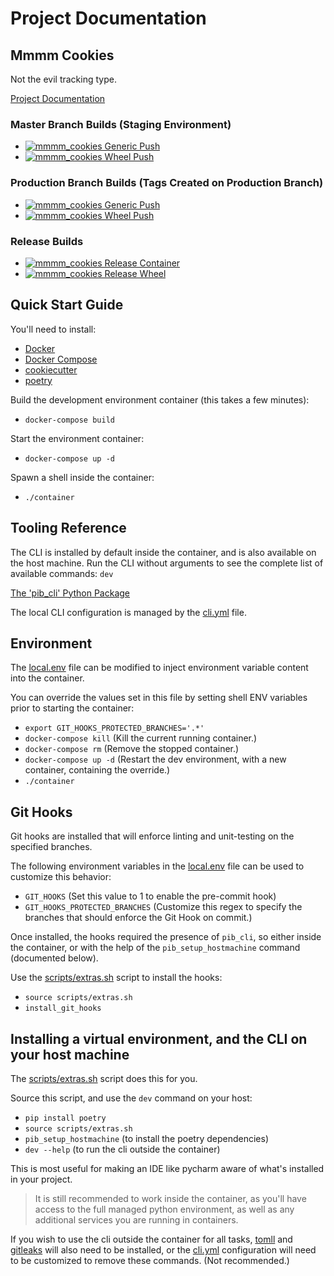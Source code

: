 # Project Documentation

## Mmmm Cookies

Not the evil tracking type.

[Project Documentation](https://mmmm_cookies.readthedocs.io/)

### Master Branch Builds (Staging Environment)
- [![mmmm_cookies Generic Push](https://github.com/niall-byrne/mmmm_cookies/workflows/mmmm_cookies-push-generic/badge.svg?branch=master)](https://github.com/niall-byrne/mmmm_cookies/actions)
- [![mmmm_cookies Wheel Push](https://github.com/niall-byrne/mmmm_cookies/workflows/mmmm_cookies-push-wheel/badge.svg?branch=master)](https://github.com/niall-byrne/mmmm_cookies/actions)

### Production Branch Builds (Tags Created on Production Branch)
- [![mmmm_cookies Generic Push](https://github.com/niall-byrne/mmmm_cookies/workflows/mmmm_cookies-push-generic/badge.svg?branch=production)](https://github.com/niall-byrne/mmmm_cookies/actions)
- [![mmmm_cookies Wheel Push](https://github.com/niall-byrne/mmmm_cookies/workflows/mmmm_cookies-push-wheel/badge.svg?branch=production)](https://github.com/niall-byrne/mmmm_cookies/actions)

### Release Builds
- [![mmmm_cookies Release Container](https://github.com/niall-byrne/mmmm_cookies/workflows/mmmm_cookies-release-container/badge.svg)](https://github.com/niall-byrne/mmmm_cookies/actions)
- [![mmmm_cookies Release Wheel](https://github.com/niall-byrne/mmmm_cookies/workflows/mmmm_cookies-release-wheel/badge.svg)](https://github.com/niall-byrne/mmmm_cookies/actions)

## Quick Start Guide

You'll need to install:
 - [Docker](https://www.docker.com/) 
 - [Docker Compose](https://docs.docker.com/compose/install/)
 - [cookiecutter](https://cookiecutter.readthedocs.io/en/latest/)
 - [poetry](https://python-poetry.org/)

Build the development environment container (this takes a few minutes):
- `docker-compose build`

Start the environment container:
- `docker-compose up -d`

Spawn a shell inside the container:
- `./container`

## Tooling Reference
The CLI is installed by default inside the container, and is also available on the host machine.
Run the CLI without arguments to see the complete list of available commands: `dev`

[The 'pib_cli' Python Package](https://pypi.org/project/pib-cli/)

The local CLI configuration is managed by the [cli.yml](./assets/cli.yml) file.

## Environment
The [local.env](./assets/local.env) file can be modified to inject environment variable content into the container.

You can override the values set in this file by setting shell ENV variables prior to starting the container:
- `export GIT_HOOKS_PROTECTED_BRANCHES='.*'`
- `docker-compose kill` (Kill the current running container.)
- `docker-compose rm` (Remove the stopped container.)
- `docker-compose up -d` (Restart the dev environment, with a new container, containing the override.)
- `./container`

## Git Hooks
Git hooks are installed that will enforce linting and unit-testing on the specified branches.

The following environment variables in the  [local.env](./assets/local.env) file can be used to customize this behavior:
- `GIT_HOOKS` (Set this value to 1 to enable the pre-commit hook)
- `GIT_HOOKS_PROTECTED_BRANCHES` (Customize this regex to specify the branches that should enforce the Git Hook on commit.)

Once installed, the hooks required the presence of `pib_cli`, so either inside the container, or with the help of the `pib_setup_hostmachine` command (documented below). 

Use the [scripts/extras.sh](scripts/extras.sh) script to install the hooks:

- `source scripts/extras.sh`
- `install_git_hooks`

## Installing a virtual environment, and the CLI on your host machine

The [scripts/extras.sh](scripts/extras.sh) script does this for you.

Source this script, and use the `dev` command on your host:
- `pip install poetry`
- `source scripts/extras.sh`
- `pib_setup_hostmachine` (to install the poetry dependencies)  
- `dev --help` (to run the cli outside the container)

This is most useful for making an IDE like pycharm aware of what's installed in your project.

> It is still recommended to work inside the container, as you'll have access to the full managed python environment, 
> as well as any additional services you are running in containers.  

If you wish to use the cli outside the container for all tasks, [tomll](https://github.com/pelletier/go-toml) and [gitleaks](https://github.com/zricethezav/gitleaks) will also need to be installed, or the [cli.yml](./assets/cli.yml) configuration will need to be customized to remove these commands. (Not recommended.)

